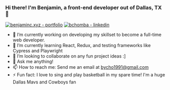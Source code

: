 ### Hi there! I'm Benjamin, a front-end developer out of Dallas, TX 👋

[![benjaminc.xyz - portfolio](https://img.shields.io/badge/benjaminc.xyz-portfolio-2ea44f?style=for-the-badge)](https://benjaminc.xyz)
[![bchomba - linkedin](https://img.shields.io/badge/bchomba-linkedin-0A66C2?style=for-the-badge)](https://www.linkedin.com/in/bchomba/)

- 🔭 I’m currently working on developing my skillset to become a full-time web developer.
- 🌱 I’m currently learning React, Redux, and testing frameworks like Cypress and Playwright
- 👯 I’m looking to collaborate on any fun project ideas :]
- 💬 Ask me anything!
- 📫 How to reach me: Send me an email at bycho1991@gmail.com
- ⚡ Fun fact: I love to sing and play basketball in my spare time! I'm a huge Dallas Mavs and Cowboys fan

<!--
**bycho91/bycho91** is a ✨ _special_ ✨ repository because its `README.md` (this file) appears on your GitHub profile.

Here are some ideas to get you started:

- 🔭 I’m currently working on ...
- 🌱 I’m currently learning ...
- 👯 I’m looking to collaborate on ...
- 🤔 I’m looking for help with ...
- 💬 Ask me about ...
- 📫 How to reach me: ...
- 😄 Pronouns: ...
- ⚡ Fun fact: ...
-->
